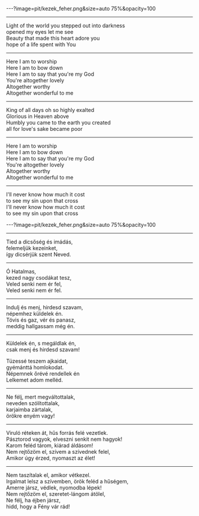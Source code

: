 ---?image=pit/kezek_feher.png&size=auto 75%&opacity=100

---
Light of the world you stepped out into darkness<br/>
opened my eyes let me see<br/>
Beauty that made this heart adore you<br/>
hope of a life spent with You

---
Here I am to worship<br/>
Here I am to bow down<br/>
Here I am to say that you're my God<br/>
You're altogether lovely<br/>
Altogether worthy<br/>
Altogether wonderful to me


---
King of all days oh so highly exalted<br/>
Glorious in Heaven above<br/>
Humbly you came to the earth you created<br/>
all for love's sake became poor

---
Here I am to worship<br/>
Here I am to bow down<br/>
Here I am to say that you're my God<br/>
You're altogether lovely<br/>
Altogether worthy<br/>
Altogether wonderful to me

---
I'll never know how much it cost<br/>
to see my sin upon that cross<br/>
I'll never know how much it cost<br/>
to see my sin upon that cross

---?image=pit/kezek_feher.png&size=auto 75%&opacity=100

---
Tied a dicsőség és imádás,<br />
felemeljük kezeinket,<br />
így dicsérjük szent Neved.

---
Ó Hatalmas,<br/>
kezed nagy csodákat tesz,<br/>
Veled senki nem ér fel,<br />
Veled senki nem ér fel.


---
Indulj és menj, hirdesd szavam,<br/>
népemhez küldelek én.<br/>
Tövis és gaz, vér és panasz,<br/>
meddig hallgassam még én.

---
Küldelek én, s megáldlak én,<br/>
csak menj és hirdesd szavam!

Tüzessé teszem ajkaidat,<br/>
gyémánttá homlokodat.<br/>
Népemnek őrévé rendellek én<br/>
Lelkemet adom melléd.


---
Ne félj, mert megváltottalak,<br/>
neveden szólítottalak,<br/>
karjaimba zártalak,<br/>
örökre enyém vagy!

---
Viruló réteken át,
hűs forrás felé vezetlek.<br/>
Pásztorod vagyok,
elveszni senkit nem hagyok!<br/>
Karom feléd tárom, kiárad áldásom!<br/>
Nem rejtőzöm el,
szívem a szívednek felel,<br/>
Amikor úgy érzed, nyomaszt az élet!

---
Nem taszítalak el, amikor vétkezel.<br/>
Irgalmat lelsz a szívemben,
örök feléd a hűségem,<br/>
Amerre jársz, védlek,
nyomodba lépek!<br/>
Nem rejtőzöm el,
szeretet-lángom átölel,<br/>
Ne félj, ha éjben jársz,<br/>
hidd, hogy a Fény vár rád!
